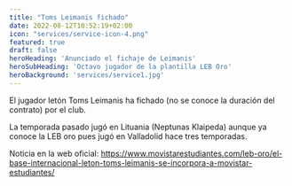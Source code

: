 ```yaml
---
title: "Toms Leimanis fichado"
date: 2022-08-12T10:52:19+02:00
icon: "services/service-icon-4.png"
featured: true
draft: false
heroHeading: 'Anunciado el fichaje de Leimanis'
heroSubHeading: 'Octavo jugador de la plantilla LEB Oro'
heroBackground: 'services/service1.jpg'
---
```


El jugador letón Toms Leimanis ha fichado (no se conoce la duración del contrato) por el club.

La temporada pasado jugó en Lituania (Neptunas Klaipeda) aunque ya conoce la LEB oro pues jugó en Valladolid hace tres temporadas.

Noticia en la web oficial: https://www.movistarestudiantes.com/leb-oro/el-base-internacional-leton-toms-leimanis-se-incorpora-a-movistar-estudiantes/